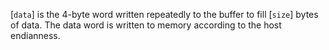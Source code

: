[`data`] is the 4-byte word written repeatedly to the buffer to fill
[`size`] bytes of data.
The data word is written to memory according to the host endianness.
